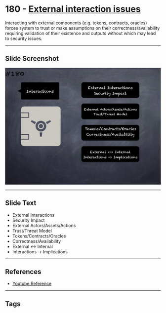# 180 - [External interaction issues](External%20interaction%20issues.md)
Interacting with external components (e.g. tokens, contracts, oracles) forces system to trust or make assumptions on their correctness/availability requiring validation of their existence and outputs without which may lead to security issues.
___
## Slide Screenshot
![0180.png](../../images/5.Pitfalls%20and%20Best%20Practices%20201/180.png)
___
## Slide Text
- External Interactions
- Security Impact
- External Actors/Assets/Actions
- Trust/Threat Model
- Tokens/Contracts/Oracles
- Correctness/Availability
- External <-> Internal
- Interactions -> Implications
___
## References
- [Youtube Reference](https://youtu.be/IVbEIbIpWUY?t=1208)
___
## Tags
